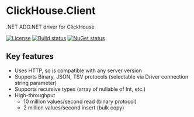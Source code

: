 # ClickHouse.Client

.NET ADO.NET driver for ClickHouse

[![License](https://img.shields.io/github/license/DarkWanderer/ClickHouse.Client?style=plastic)](https://github.com/DarkWanderer/ClickHouse.Client/blob/master/LICENSE)
[![Build status](https://img.shields.io/appveyor/ci/DarkWanderer/clickhouse-client/master?style=plastic)](https://ci.appveyor.com/project/DarkWanderer/clickhouse-client/branch/master)
[![NuGet status](https://img.shields.io/nuget/dt/ClickHouse.Client?style=plastic)](https://www.nuget.org/packages/ClickHouse.Client/)

## Key features

* Uses HTTP, so is compatible with any server version
* Supports Binary, JSON, TSV protocols (selectable via Driver connection string parameter)
* Supports recursive types (array of nullable of Int, etc.)
* High-throughput
  * 10 million values/second read (binary protocol)
  * 2 million values/second insert (bulk copy)